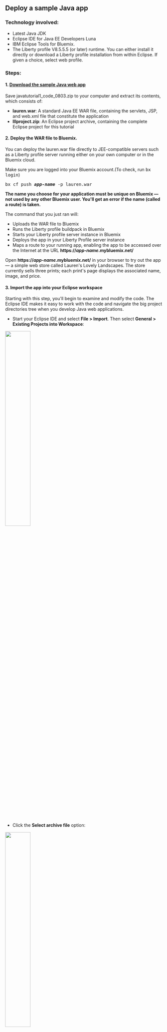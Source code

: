 ## Deploy a sample Java app <a name="one"></a>
### Technology involved:
* Latest Java JDK
* Eclipse IDE for Java EE Developers Luna
* IBM Eclipse Tools for Bluemix. 
* The Liberty profile V8.5.5.5 (or later) runtime. You can either install it directly or download a Liberty profile installation from within Eclipse. If given a choice, select web profile.
### Steps:
#### 1. [Download the sample Java web app](http://www.ibm.com/developerworks/apps/download/index.jsp?contentid=1010776&amp;filename=javatutorial1_code_0803.zip&amp;method=http&amp;locale)    
Save javatutorial1_code_0803.zip to your computer and extract its contents, which consists of:    
* **lauren.war**: A standard Java EE WAR file, containing the servlets, JSP, and web.xml file that constitute the application
* **lllproject.zip**: An Eclipse project archive, containing the complete Eclipse project for this tutorial   

#### 2. Deploy the WAR file to Bluemix.  
You can deploy the lauren.war file directly to JEE-compatible servers such as a Liberty profile server running either on your own computer or in the Bluemix cloud. 

Make sure you are logged into your Bluemix account.(To check, run <kbd class="ph userinput">bx login</kbd>)
<pre>
bx cf push <b><i>app-name</i></b> -p lauren.war
</pre>
**The name you choose for your application must be unique on Bluemix — not used by any other Bluemix user. You'll get an error if the name (called a route) is taken.**   

The command that you just ran will: 
* Uploads the WAR file to Bluemix
* Runs the Liberty profile buildpack in Bluemix
* Starts your Liberty profile server instance in Bluemix
* Deploys the app in your Liberty Profile server instance
* Maps a route to your running app, enabling the app to be accessed over the Internet at the URL **https://<b><i>app-name</i></b>.mybluemix.net/**

Open **https://<b><i>app-name</i></b>.mybluemix.net/** in your browser to try out the app — a simple web store called Lauren's Lovely Landscapes. The store currently sells three prints; each print's page displays the associated name, image, and price.

#### 3. Import the app into your Eclipse workspace  
Starting with this step, you'll begin to examine and modify the code. The Eclipse IDE makes it easy to work with the code and navigate the big project directories tree when you develop Java web applications.
* Start your Eclipse IDE and select **File > Import**. Then select **General > Existing Projects into Workspace**:

<img src="img/3.1.png" align="left" width="40%"  >
<br clear="all" />

* Click the **Select archive file** option: 
<img src="img/3.2.png" align="left" width="40%"  >
<br clear="all" />

* Browse to and select the lllproject.zip file.
Click **Finish**.   
he LaurenLandscapesJava project is now imported into your workspace. You can see its structure in the Enterprise Explorer pane on the left. The next step familiarizes you with the project and the code.   

#### 4. Examine the code structure.  
With your project open in Eclipse, take a look at the Enterprise Explorer pane on the left:
<img src="img/4.1.png" align="left" width="40%"  >
<br clear="all" />


Expand Java Resources to see the Java source code files. Expand WebContent to see the four JSP files that make up the website:

This diagram shows how the app works:

<img src="img/4.2.png" align="left" width="60%"  >
<br clear="all" />


Web requests for a page of the Lauren's Lovely Landscapes store first go through the DispatchServlet and then are forwarded to one of the JSP pages. The DispatchServlet attaches an instance of the WebsiteTitle POJO (Plain Old Java Object) to the request. The request is passed on to the JSP page. The JSP page uses the WebsiteTitle to set the title to Lauren's Lovely Landscapes.

If you examine the DispatchServlet source code, you can see the servlet path mapping specified with the @WebServlet annotation:

```
@WebServlet({ "/home", "/antarctica", "/alaska", "/arctic", "/australia"})
public class DispatchServlet extends HttpServlet {
...
```
In this case, all four paths —/home, /antarctica, /alaska, and /australia— map to DispatchServlet. The Liberty profile hands the request for these paths first to the DispatchServlet.

In DispatchServlet, you can also see the code that attaches an instance of WebsiteTitle as an attribute of the request:   
```
request.setAttribute("myapp", myapp);
```
If you examine one of the JSP files — alaska.jsp, for instance — you can see the Expression Language (EL) code that fetches the title:
```
<head>
    <title> ${myapp.title} </title>
...
```

#### 5. Run the app on the Liberty profile with Eclipse.  
You're now ready to run the app locally on an instance of the Liberty profile that's managed by Eclipse:

Select the project in the Enterprise Explorer, right-click, and select **RunAs > Run on Server...** to open a server-selection dialog box.
    
Expand the localhost folder and select the local Liberty profile server: 

<img src="img/5.1.png" align="left" width="40%"  >
<br clear="all" />


The selection you just made starts the local instance of the Liberty profile, loads the app, and points the Eclipse internal browser to the running application: 

<img src="img/5.2.png" align="left" width="60%"  >
<br clear="all" />


Try out this instance of the application and see if you notice any difference from the Bluemix-hosted one. Because you're looking at the same app, produced with the same code, there should be no noticeable differences between the two.

#### 6. Run JUnit tests
It's good Java coding practice to write unit tests for your classes.

The WebsiteTitle class comes with two unit tests. To run the tests, follow this sequence:
* Stop the app by clicking the square red button in the server pane.
* Select the project in the Enterprise Explorer.
* Right-click and select **Run As > JUnit Tests**.

You can see both tests being run. Green status indicates that all unit tests were successful:

<img src="img/6.1.png" align="left" width="60%"  >
<br clear="all" />

#### 7. Modify the code and rerun the app
In this step, you'll modify the price of a print and see it updated on the locally running website right away.
* In the Enterprise Explorer in Eclipse, click the antarctica.jsp file and look for the price in the source code.
* Change the price from 100.00 to 99.99 and save the file. The changed code should look like: 
```
<div id="price">99.99</div>
```
* Run the app on the local Liberty Profile server again by selecting the project and right-clicking **Run as > Run on server**.
* Use the built-in browser in Eclipse to browse to the app.
* Select the Antarctica print and note the print's changed price.

#### 8. Rerun the JUnit tests
To ensure that your code changes don't break anything, get into the habit of running unit tests every time an app is modified.

To rerun the unit tests:

* Make sure the server has stopped running the app.
* Select the project in the Enterprise Explorer.
* Right-click and select **Run As... > JUnit Tests**.

Once again, you see the green status, indicating that all unit tests were successful.

#### 9. Deploy the changed code to Bluemix
To let everyone on the Internet know about the Antarctica print's new price, you'll deploy the changed app to Bluemix. In this step, you see an even easier way to deploy the project to Bluemix than using a WAR file — namely, using the IBM Eclipse Tools for Bluemix to package up your Liberty profile server instance and deploy it on Bluemix:

* In Eclipse, stop the local Liberty profile server instance by clicking the square red button. Now you can see the stopped status associated with the server: 

<img src="img/9.1.png" align="left" width="60%"  >
<br clear="all" />


* Right-click the Liberty profile server in the Servers pane and select **Utilities > Package Server to IBM Bluemix**. You may need to add the Bluemix server: Click the **Add Server... **link in the **Select IBM Bluemix Server** dialog and follow the instructions.
* Log in to your Bluemix account when prompted.
* Provide a name for the application. You can either reuse the existing app name or create a new one: 

<img src="img/9.2.png" align="left" width="40%"  >
<br clear="all" />


* In the Launch deployment dialog box, you can increase the memory limit if you like, but for this app 512MB is sufficient: 

<img src="img/9.3.png" align="left" width="40%"  >
<br clear="all" />


* Click **Finish** to start the deployment. You see a series of status messages, and the server is deployed and started on Bluemix.

After successful deployment, try out the app by pointing any web browser to:
**https://<b><i>app-name</i></b>.mybluemix.net/*
